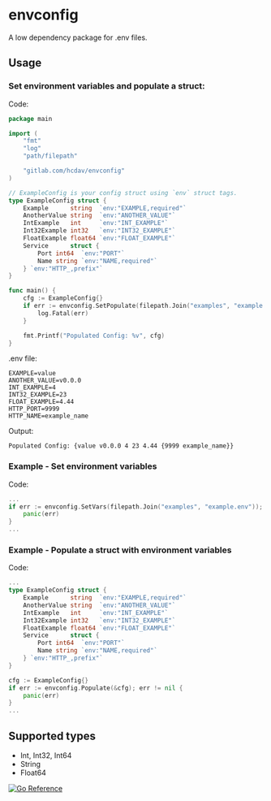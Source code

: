 # envconfig

A low dependency package for .env files.

## Usage

### Set environment variables and populate a struct:

Code:

```go
package main

import (
	"fmt"
	"log"
	"path/filepath"

	"gitlab.com/hcdav/envconfig"
)

// ExampleConfig is your config struct using `env` struct tags.
type ExampleConfig struct {
	Example      string  `env:"EXAMPLE,required"`
	AnotherValue string  `env:"ANOTHER_VALUE"`
	IntExample   int     `env:"INT_EXAMPLE"`
	Int32Example int32   `env:"INT32_EXAMPLE"`
	FloatExample float64 `env:"FLOAT_EXAMPLE"`
	Service      struct {
		Port int64  `env:"PORT"`
		Name string `env:"NAME,required"`
	} `env:"HTTP_,prefix"`
}

func main() {
	cfg := ExampleConfig{}
	if err := envconfig.SetPopulate(filepath.Join("examples", "example.env"), &cfg); err != nil {
		log.Fatal(err)
	}

	fmt.Printf("Populated Config: %v", cfg)
}
```

.env file:

```
EXAMPLE=value
ANOTHER_VALUE=v0.0.0
INT_EXAMPLE=4
INT32_EXAMPLE=23
FLOAT_EXAMPLE=4.44
HTTP_PORT=9999
HTTP_NAME=example_name
```

Output:

```
Populated Config: {value v0.0.0 4 23 4.44 {9999 example_name}}
```


### Example - Set environment variables

Code:
```go
...
if err := envconfig.SetVars(filepath.Join("examples", "example.env")); err != nil {
	panic(err)
}
...
```

### Example - Populate a struct with environment variables

Code:
```go
...
type ExampleConfig struct {
    Example      string  `env:"EXAMPLE,required"`
    AnotherValue string  `env:"ANOTHER_VALUE"`
    IntExample   int     `env:"INT_EXAMPLE"`
    Int32Example int32   `env:"INT32_EXAMPLE"`
    FloatExample float64 `env:"FLOAT_EXAMPLE"`
    Service      struct {
        Port int64  `env:"PORT"`
        Name string `env:"NAME,required"`
    } `env:"HTTP_,prefix"`
}

cfg := ExampleConfig{}
if err := envconfig.Populate(&cfg); err != nil {
    panic(err)
}
...
```

## Supported types

- Int, Int32, Int64
- String
- Float64

[![Go Reference](https://pkg.go.dev/badge/gitlab.com/hcdav/envconfig.svg)](https://pkg.go.dev/gitlab.com/hcdav/envconfig)
